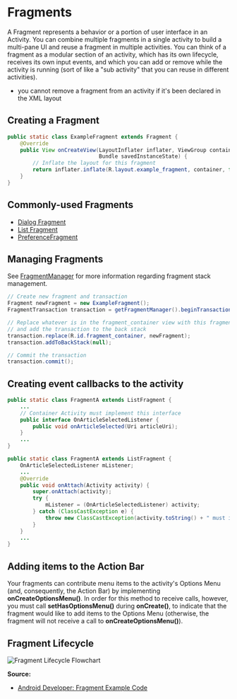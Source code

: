 # Fragments
A Fragment represents a behavior or a portion of user interface in an Activity. You can combine multiple fragments in a single activity to build a multi-pane UI and reuse a fragment in multiple activities. You can think of a fragment as a modular section of an activity, which has its own lifecycle, receives its own input events, and which you can add or remove while the activity is running (sort of like a "sub activity" that you can reuse in different activities).
* you cannot remove a fragment from an activity if it's been declared in the XML layout

## Creating a Fragment
```java
public static class ExampleFragment extends Fragment {
    @Override
    public View onCreateView(LayoutInflater inflater, ViewGroup container,
                             Bundle savedInstanceState) {
        // Inflate the layout for this fragment
        return inflater.inflate(R.layout.example_fragment, container, false);
    }
}
```

## Commonly-used Fragments
* [Dialog Fragment](http://developer.android.com/reference/android/app/DialogFragment.html)
* [List Fragment](http://developer.android.com/reference/android/app/ListFragment.html)
* [PreferenceFragment](http://developer.android.com/reference/android/preference/PreferenceFragment.html)

## Managing Fragments
See [FragmentManager](http://developer.android.com/reference/android/app/FragmentManager.html) for more information regarding fragment stack management.
```java
// Create new fragment and transaction
Fragment newFragment = new ExampleFragment();
FragmentTransaction transaction = getFragmentManager().beginTransaction();

// Replace whatever is in the fragment_container view with this fragment,
// and add the transaction to the back stack
transaction.replace(R.id.fragment_container, newFragment);
transaction.addToBackStack(null);

// Commit the transaction
transaction.commit();
```

## Creating event callbacks to the activity
```java
public static class FragmentA extends ListFragment {
    ...
    // Container Activity must implement this interface
    public interface OnArticleSelectedListener {
        public void onArticleSelected(Uri articleUri);
    }
    ...
}

public static class FragmentA extends ListFragment {
    OnArticleSelectedListener mListener;
    ...
    @Override
    public void onAttach(Activity activity) {
        super.onAttach(activity);
        try {
            mListener = (OnArticleSelectedListener) activity;
        } catch (ClassCastException e) {
            throw new ClassCastException(activity.toString() + " must implement OnArticleSelectedListener");
        }
    }
    ...
}
```

## Adding items to the Action Bar

Your fragments can contribute menu items to the activity's Options Menu (and, consequently, the Action Bar) by implementing **onCreateOptionsMenu()**. In order for this method to receive calls, however, you must call **setHasOptionsMenu()** during **onCreate()**, to indicate that the fragment would like to add items to the Options Menu (otherwise, the fragment will not receive a call to **onCreateOptionsMenu()**).

## Fragment Lifecycle
![Fragment Lifecycle Flowchart](http://developer.android.com/images/activity_fragment_lifecycle.png)

**Source:**
* [Android Developer: Fragment Example Code](http://developer.android.com/guide/components/fragments.html#Example)

